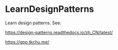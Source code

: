 # LearnDesignPatterns
Learn design patterns. See:

https://design-patterns.readthedocs.io/zh_CN/latest/

https://gpp.tkchu.me/
